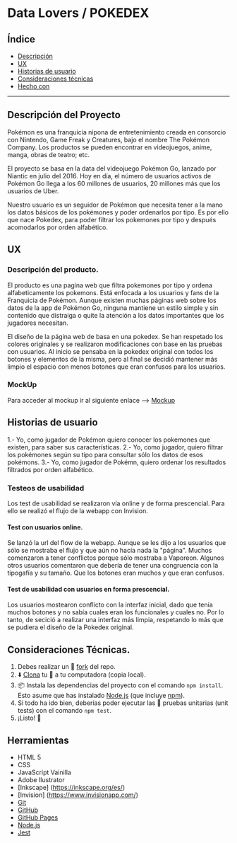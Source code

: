 # Data Lovers / POKEDEX

## Índice

- [Descripción](#descripción)
- [UX](#UX)
- [Historias de usuario](#historias-de-usuario)
- [Consideraciones técnicas](#consideraciones-técnicas)
- [Hecho con](#hecho-con)

---

## Descripción del Proyecto

Pokémon es una franquicia nipona de entretenimiento creada en consorcio con Nintendo, 
Game Freak y Creatures, bajo el nombre The Pokémon Company. Los productos se pueden
encontrar en videojuegos, anime, manga, obras de teatro; etc.

El proyecto se basa en la data del videojuego Pokémon Go, lanzado por Niantic en julio
del 2016. Hoy en día, el número de usuarios activos de Pokémon Go llega a los 60 millones 
de usuarios, 20 millones más que los usuarios de Uber. 

Nuestro usuario es un seguidor de Pokémon que necesita tener a la mano los datos básicos
de los pokémones y poder ordenarlos por tipo. Es por ello que nace Pokedex, para poder filtrar
los pokemones por tipo y después acomodarlos por orden alfabético. 

## UX

### Descripción del producto.
El producto es una pagina web que filtra pokemones por tipo y ordena alfabeticamente los pokemons. 
Está enfocada a los usuarios y fans de la Franquicia de Pokémon. Aunque existen muchas páginas web sobre
los datos de la app de Pokémon Go, ninguna mantiene un estilo simple y sin contenido que distraiga o
quite la atención a los datos importantes que los jugadores necesitan. 

El diseño de la página web de basa en una pokedex. Se han respetado los colores originales y 
se realizaron modificaciones con base en las pruebas con usuarios. Al inicio se pensaba en 
la pokedex original con todos los botones y elementos de la misma, pero al final se decidió
mantener más limpio el espacio con menos botones que eran confusos para los usuarios. 

### MockUp
Para acceder al mockup ir al siguiente enlace -->  [Mockup](https://drive.google.com/file/d/1USJXkvX_mmTqnqTV-cBUz9Um-D2BwmlE/view) 

## Historias de usuario

1.- Yo, como jugador de Pokémon quiero conocer los pokemones que existen, para saber sus características. 
2.- Yo, como jugador, quiero filtrar los pokémones según su tipo para consultar sólo los datos de esos pokémons.
3.- Yo, como jugador de Pokémn, quiero ordenar los resultados filtrados por orden alfabético.

### Testeos de usabilidad

Los test de usabilidad se realizaron vía online y de forma prescencial. Para ello se realizó el flujo 
de la webapp con Invision. 

#### Test con usuarios online.

Se lanzó la url del flow de la webapp. Aunque se les dijo a los usuarios que sólo se mostraba el flujo y que aún
no hacía nada la "página". Muchos comenzaron a tener conflictos porque sólo mostraba a Vaporeon. Algunos otros usuarios comentaron que debería de tener una congruencia con la tipogafía y su tamaño. Que los botones eran muchos
y que eran confusos. 


#### Test de usabilidad con usuarios en forma prescencial.

Los usuarios mostearon conflicto con la interfaz inicial, dado que tenía muchos botones y no sabía cuales eran los 
funcionales y cuales no. Por lo tanto, de secició a realizar una interfaz más limpia, respetando lo más que se pudiera el diseño de la Pokedex original. 


## Consideraciones Técnicas.

1. Debes realizar un :fork_and_knife:
   [fork](https://help.github.com/articles/fork-a-repo/) del repo.
2. :arrow_down: [Clona](https://help.github.com/articles/cloning-a-repository/)
   tu :fork_and_knife: a tu computadora (copia local).
3. 📦 Instala las dependencias del proyecto con el comando `npm install`. Esto
   asume que has instalado [Node.js](https://nodejs.org/) (que incluye [npm](https://docs.npmjs.com/)).
4. Si todo ha ido bien, deberías poder ejecutar las :traffic_light:
   pruebas unitarias (unit tests) con el comando `npm test`.
5. ¡Listo! :rocket:

## Herramientas
- HTML 5
- CSS 
- JavaScript Vainilla
- Adobe Ilustrator
- [Inkscape] (https://inkscape.org/es/) 
- [Invision] (https://www.invisionapp.com/) 
- [Git](https://git-scm.com/)
- [GitHub](https://github.com/)
- [GitHub Pages](https://pages.github.com/)
- [Node.js](https://nodejs.org/)
- [Jest](https://jestjs.io/)
